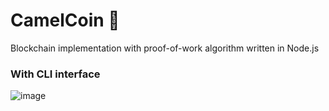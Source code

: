 # CamelCoin 🐪
Blockchain implementation with proof-of-work algorithm written in Node.js

### With CLI interface

![image](https://user-images.githubusercontent.com/39949254/173253583-24f67c66-461c-41b1-8d37-e3f643789e95.png)
